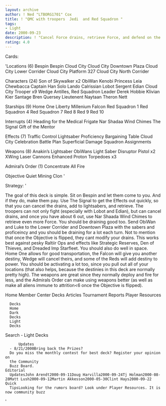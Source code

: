 ```yaml
---
layout: archive
author: ! Ned "LTBORG1701" Cox
title: ! "QMC with troopers  Jedi  and Red Squadron "
tags:
- Light
date: 2000-09-23
description: ! "Cancel Force drains, retrieve Force, and defend on the ground and space.  Pretty simple right?"
rating: 4.0
---
```

Cards: 

'Locations (6)
Bespin
Bespin Cloud City
Cloud City Downtown Plaza
Cloud City Lower Corrider
Cloud City Platform 327
Cloud City North Corrider

Characters (24)
Son of Skywalker x2
ObiWan Kenobi
Princess Leia
Chewbacca
Captain Han Solo
Lando Calrissian
Lobot
Sergent Edian
Cloud City Trooper x9
Wedge Antilles, Red Squadron Leader
Derek Hobbie Klivian
Kier Santage
Bren Quersey
Lieutenent Naytaan
Theron Nett

Starships (9)
Home One
Liberty
Millenium Falcon
Red Squadron 1
Red Squadron 4
Red Squadron 7
Red 8
Red 9
Red 10

Interrupts (4)
Heading for the Medical Frigate
Nar Shadaa Wind Chimes
The Signal
Gift of the Mentor

Effects (7)
Traffic Control
Lightsaber Proficiency
Bargaining Table
Cloud City Celebration
Battle Plan
Superficial Damage
Squadron Assignments

Weapons (8)
Anakin’s Lightsaber
ObiWans Light Saber
Disruptor Pistol x2
XWing Laser Cannons
Enhanced Proton Torpedoes x3

Admiral’s Order (1)
Concentrate All Fire

Objective
Quiet Mining Clon '

Strategy: '

The goal of this deck is simple.	Sit on Bespin and let them come to you.  And if they do, make them pay.  Use The Signal to get the Effects out quickly, so that you can cancel the drains, add to lightsabers, and retrieve.  The troopers can not only fight (especially with Lobot and Edian), but can cancel drains, and once you have about 6 out, use Nar Shaada Wind Chimes to retrieve even more Force.	You should be draining good too.  Send ObiWan and Luke to the Lower Corrider and Downtown Plaza with the sabers and proficeincy and you should be draining for a lot each turn.  Not to mention that once the Objective is flipped, they cant modify your drains.  This works best against pesky Raltiir Ops and effects like Strategic Reserves, Den of Thieves, and Dreaded Imp Starfleet.
You should also do well in space.  Home One allows for good transportation, the Falcon will give you another destiny, Wedge will cancel theirs, and some of the Reds will add destiny to power.  You should be activating a lot too, since you pull out all of your locations (that also helps, because the destinies in this deck are normally pretty high).  The weapons are great since they normally deploy and fire for less, and the Admirals Order can make using weapons better (as well as make all aliens immune to attrition<6 once the Objective is flipped).






 Home
		  Member
		  Center
		  Decks
		  Articles
		  Tournament
		  Reports
		  Player
		  Resources

	  Decks
      Home
      Dark
      Decks
      Light
      Decks

 Search
			  - Light
			  Decks





		  Updates
      - 8/21/2000Bring back the Prizes?
      Do you miss the monthly contest for best deck? Register your opinion on
      the Community
      Buzz Board.
    Editorial
      UpdatesJohn Arendt2000-09-11Doug Harvilla2000-09-24Tj Holman2000-08-28Matt Lush2000-09-12Martin Akkesson2000-05-30Clint Hays2000-09-22 Quick
      TipsLooking for the rumors board? Look under Player Resources. It is now community buzz


'